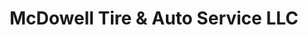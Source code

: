 ---
title: "McDowell Tire & Auto Service LLC"
url: /phoenix/mcdowell-tire-and-auto-service-llc/
shop: tyres
---